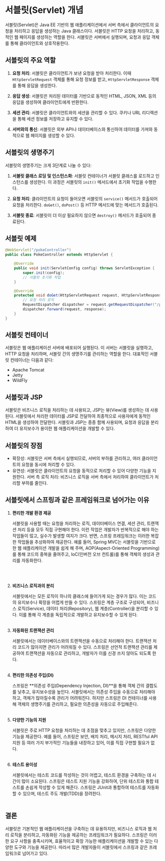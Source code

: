 # 서블릿(Servlet) 개념

서블릿(Servlet)은 Java EE 기반의 웹 애플리케이션에서 서버 측에서 클라이언트의 요청을 처리하고 응답을 생성하는 Java 클래스이다. 서블릿은 HTTP 요청을 처리하고, 동적인 웹 페이지를 생성하는 역할을 한다. 서블릿은 서버에서 실행되며, 요청과 응답 객체를 통해 클라이언트와 상호작용한다.

## 서블릿의 주요 역할

1. **요청 처리**: 서블릿은 클라이언트가 보낸 요청을 받아 처리한다. 이때 `HttpServletRequest` 객체를 통해 요청 정보를 받고, `HttpServletResponse` 객체를 통해 응답을 생성한다.

2. **응답 생성**: 서블릿은 처리된 데이터를 기반으로 동적인 HTML, JSON, XML 등의 응답을 생성하여 클라이언트에게 반환한다.

3. **세션 관리**: 서블릿은 클라이언트와의 세션을 관리할 수 있다. 쿠키나 URL 리디렉션을 통해 세션 정보를 저장하고 유지할 수 있다.

4. **서버와의 통신**: 서블릿은 외부 API나 데이터베이스와 통신하여 데이터를 가져와 동적으로 웹 페이지를 생성할 수 있다.

## 서블릿의 생명주기

서블릿의 생명주기는 크게 3단계로 나눌 수 있다:

1. **서블릿 클래스 로딩 및 인스턴스화**: 서블릿 컨테이너가 서블릿 클래스를 로드하고 인스턴스를 생성한다. 이 과정은 서블릿의 `init()` 메서드에서 초기화 작업을 수행한다.

2. **요청 처리**: 클라이언트의 요청이 들어오면 서블릿의 `service()` 메서드가 호출되어 요청을 처리한다. `doGet()`, `doPost()` 등 HTTP 메서드에 맞는 메서드가 호출된다.

3. **서블릿 종료**: 서블릿이 더 이상 필요하지 않으면 `destroy()` 메서드가 호출되어 종료된다.

## 서블릿 예제

```java
@WebServlet("/pokeController")
public class PokeController extends HttpServlet {

    @Override
    public void init(ServletConfig config) throws ServletException {
        super.init(config);
        // 서블릿 초기화 작업
    }

    @Override
    protected void doGet(HttpServletRequest request, HttpServletResponse response) throws ServletException, IOException {
        // 요청 처리 로직
        RequestDispatcher dispatcher = request.getRequestDispatcher("/pokemon.jsp");
        dispatcher.forward(request, response);
    }
}

```

## 서블릿 컨테이너
서블릿은 웹 애플리케이션 서버에 배포되어 실행된다. 이 서버는 서블릿을 실행하고, HTTP 요청을 처리하며, 서블릿 간의 생명주기를 관리하는 역할을 한다. 대표적인 서블릿 컨테이너는 다음과 같다:

- Apache Tomcat
- Jetty
- WildFly

## 서블릿과 JSP
서블릿은 비즈니스 로직을 처리하는 데 사용되고, JSP는 뷰(View)를 생성하는 데 사용된다. 서블릿에서 처리한 데이터를 JSP로 전달하여 최종적으로 사용자에게 동적인 HTML을 생성하여 전달한다. 서블릿과 JSP는 종종 함께 사용되며, 요청과 응답을 분리하여 더 유지보수가 용이한 웹 애플리케이션을 개발할 수 있다.

## 서블릿의 장점

- 확장성: 서블릿은 서버 측에서 실행되므로, 서버의 부하를 관리하고, 여러 클라이언트의 요청을 동시에 처리할 수 있다.
- 유연성: 서블릿은 클라이언트의 요청을 동적으로 처리할 수 있어 다양한 기능을 지원한다.
서버 측 로직 처리: 비즈니스 로직을 서버 측에서 처리하여 클라이언트가 처리할 부하를 줄인다.

## 서블릿에서 스프링과 같은 프레임워크로 넘어가는 이유

1. **편리한 개발 환경 제공**

   서블릿을 사용할 때는 요청을 처리하는 로직, 데이터베이스 연결, 세션 관리, 트랜잭션 처리 등을 모두 직접 구현해야 한다. 이런 작업은 개발자가 반복적으로 해야 하는 작업들이 많고, 실수가 발생할 여지가 크다. 반면, 스프링 프레임워크는 이러한 복잡한 작업들을 추상화하여 제공한다. 
    예를 들어, Spring MVC는 서블릿을 기반으로 한 웹 애플리케이션 개발을 쉽게 해 주며, AOP(Aspect-Oriented Programming)를 통해 코드의 중복을 줄여주고, IoC(인버전 오브 컨트롤)를 통해 객체의 생성과 관리를 자동화한다.
<br/>
<br/>

2. **비즈니스 로직과의 분리**

   서블릿에서는 모든 로직이 하나의 클래스에 들어가게 되는 경우가 많다. 이는 코드의 유지보수나 확장을 어렵게 만들 수 있다. 스프링은 계층 구조로 구성되어, 비즈니스 로직(Service), 데이터 처리(Repository), 웹 계층(Controller)을 분리할 수 있다. 이를 통해 각 계층을 독립적으로 개발하고 유지보수할 수 있게 된다.
   <br/>
   <br/>

3. **자동화된 트랜잭션 관리**

   서블릿에서는 데이터베이스와의 트랜잭션을 수동으로 처리해야 한다. 트랜잭션 처리 코드가 많아지면 관리가 어려워질 수 있다. 스프링은 선언적 트랜잭션 관리를 제공하여 트랜잭션을 자동으로 관리하고, 개발자가 이를 신경 쓰지 않아도 되도록 한다.
   <br/>
   <br/>

4. **편리한 의존성 주입(DI)**
   
    스프링은 **의존성 주입(Dependency Injection, DI)**을 통해 객체 간의 결합도를 낮추고, 유지보수성을 높인다. 서블릿에서는 의존성 주입을 수동으로 처리해야 하고, 객체가 많아질수록 관리가 어려워진다. 하지만 스프링은 DI 컨테이너를 사용해 객체의 생명주기를 관리하고, 필요한 의존성을 자동으로 주입해준다.
   <br/>
   <br/>

5. **다양한 기능의 지원**

   서블릿은 주로 HTTP 요청을 처리하는 데 초점을 맞추고 있지만, 스프링은 다양한 기능을 제공한다. 예를 들어, 스프링은 보안, 배치 처리, 메시지 처리, RESTful API 지원 등 여러 가지 부가적인 기능들을 내장하고 있어, 이를 직접 구현할 필요가 없다.
   <br/>
   <br/>

6. **테스트 용이성**

   서블릿에서는 테스트 코드를 작성하는 것이 어렵고, 테스트 환경을 구축하는 데 시간이 많이 소요된다. 스프링은 테스트 지원 기능을 강화하여, 단위 테스트와 통합 테스트를 손쉽게 작성할 수 있게 해준다. 스프링은 JUnit과 통합하여 테스트를 자동화할 수 있으며, 테스트 주도 개발(TDD)을 장려한다.
   <br/>
   <br/>


## 결론
서블릿은 기본적인 웹 애플리케이션을 구축하는 데 유용하지만, 비즈니스 로직과 웹 처리 로직을 분리하고, 자동화된 기능을 제공하는 프레임워크가 필요하다. 스프링은 이러한 요구 사항을 충족시키며, 효율적이고 확장 가능한 애플리케이션을 개발할 수 있는 다양한 도구와 기능을 제공한다. 따라서 많은 개발자들이 서블릿에서 스프링과 같은 프레임워크로 넘어가고 있다.
